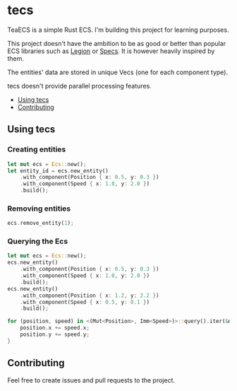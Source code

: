 # tecs
TeaECS is a simple Rust ECS. I'm building this project for learning purposes. 

This project doesn't have the ambition to be as good or better than popular ECS libraries 
such as [Legion](https://github.com/TomGillen/legion) or [Specs](https://github.com/amethyst/specs). It is however heavily inspired by them.

The entities' data are stored in unique Vecs (one for each component type).

tecs doesn't provide parallel processing features.

* [Using tecs](#using-tecs)
* [Contributing](#contributing)

## Using tecs

### Creating entities

```rust
let mut ecs = Ecs::new();
let entity_id = ecs.new_entity()
    .with_component(Position { x: 0.5, y: 0.3 })
    .with_component(Speed { x: 1.0, y: 2.0 })
    .build();
```

### Removing entities

```rust
ecs.remove_entity(1);
```

### Querying the Ecs

```rust
let mut ecs = Ecs::new();
ecs.new_entity()
    .with_component(Position { x: 0.5, y: 0.3 })
    .with_component(Speed { x: 1.0, y: 2.0 })
    .build();
ecs.new_entity()
    .with_component(Position { x: 1.2, y: 2.2 })
    .with_component(Speed { x: 0.5, y: 0.1 })
    .build();

for (position, speed) in <(Mut<Position>, Imm<Speed>)>::query().iter(&mut ecs) {
    position.x += speed.x;
    position.y += speed.y;
}
```

## Contributing
Feel free to create issues and pull requests to the project.
